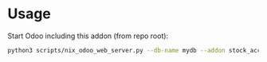 # Usage

Start Odoo including this addon (from repo root):

```bash
python3 scripts/nix_odoo_web_server.py --db-name mydb --addon stock_account_anglo_saxon_cogs_kit
```
